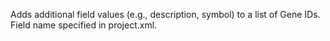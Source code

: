 Adds additional field values (e.g., description, symbol) to a list of Gene IDs. Field name specified in project.xml.
